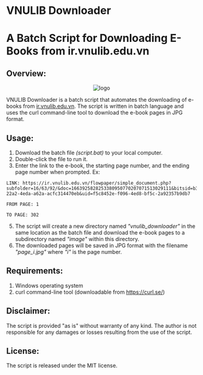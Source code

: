 # VNULIB Downloader
# A Batch Script for Downloading E-Books from ir.vnulib.edu.vn

## Overview:

<p align="center">
  <img src="https://static.vnuhcm.edu.vn/images/0%20Phong%204T/2019/Thang%205/19.05.21%20-%20Logo%20don-03%20(1).png" alt="logo"/>
</p>

VNULIB Downloader is a batch script that automates the downloading of e-books from [ir.vnulib.edu.vn](https://ir.vnulib.edu.vn/). The script is written in batch language and uses the curl command-line tool to download the e-book pages in JPG format.

## Usage:

1. Download the batch file *(script.bat)* to your local computer.
2. Double-click the file to run it.
3. Enter the link to the e-book, the starting page number, and the ending page number when prompted.
Ex:
````
LINK: https://ir.vnulib.edu.vn/flowpaper/simple_document.php?subfolder=16/63/92/&doc=1663925828253380950770207071513029111&bitsid=b3c4ca73-22a2-4eda-a62a-acfc314470eb&uid=f5c8452e-f096-4ed8-bf5c-2a92357b9db7

FROM PAGE: 1

TO PAGE: 302
````


5. The script will create a new directory named *"vnulib_downloader"* in the same location as the batch file and download the e-book pages to a subdirectory named *"image"* within this directory.
6. The downloaded pages will be saved in JPG format with the filename *"page_i.jpg"* where *"i"* is the page number.

## Requirements:

1. Windows operating system
2. curl command-line tool (downloadable from https://curl.se/)

## Disclaimer:

The script is provided "as is" without warranty of any kind. The author is not responsible for any damages or losses resulting from the use of the script.

## License:

The script is released under the MIT license.
